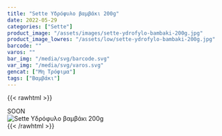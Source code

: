 ```yaml
---
title: "Sette Υδρόφυλο βαμβάκι 200g"
date: 2022-05-29
categories: ["Sette"]
product_image: "/assets/images/sette-ydrofylo-bambaki-200g.jpg"
product_image_lowres: "/assets/low/sette-ydrofylo-bambaki-200g.jpg"
barcode: ""
varos: ""
bar_img: "/media/svg/barcode.svg"
var_img: "/media/svg/varos.svg"
gencat: ["Μη Τρόφιμα"]
tags: ["Βαμβάκι"]
---
```

{{< rawhtml >}}

<div class="sload440"><div class="product">SOON<br><div class="pimg"><img alt="Sette Υδρόφυλο βαμβάκι 200g" title="Sette Υδρόφυλο βαμβάκι 200g" src="/assets/images/sette-ydrofylo-bambaki-200g.jpg"></div></div></div>
{{< /rawhtml >}}


